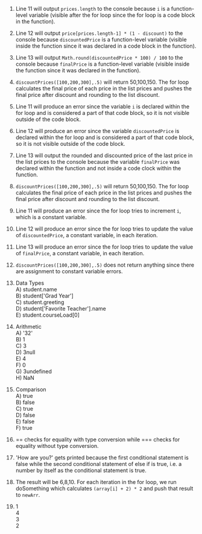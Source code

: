 1. Line 11 will output `prices.length` to the console because `i` is a function-level variable (visible after the for loop since the for loop is a code block in the function).
2. Line 12 will output `price[prices.length-1] * (1 - discount)` to the console because `discountedPrice` is a function-level variable (visible inside the function since it was declared in a code block in the function).
3. Line 13 will output `Math.round(discountedPrice * 100) / 100` to the console because `finalPrice` is a function-level variable (visible inside the function since it was declared in the function).
4. `discountPrices([100,200,300],.5)` will return 50,100,150. The for loop calculates the final price of each price in the list prices and pushes the final price after discount and rounding to the list discount.
5. Line 11 will produce an error since the variable `i` is declared within the for loop and is considered a part of that code block, so it is not visible outside of the code block.
6. Line 12 will produce an error since the variable `discountedPrice` is declared within the for loop and is considered a part of that code block, so it is not visible outside of the code block.
7. Line 13 will output the rounded and discounted price of the last price in the list prices to the console because the variable `finalPrice` was declared within the function and not inside a code clock within the function.
8. `discountPrices([100,200,300],.5)` will return 50,100,150. The for loop calculates the final price of each price in the list prices and pushes the final price after discount and rounding to the list discount.
9. Line 11 will produce an error since the for loop tries to increment `i`, which is a constant variable.
10. Line 12 will produce an error since the for loop tries to update the value of `discountedPrice`, a constant variable, in each iteration.
11. Line 13 will produce an error since the for loop tries to update the value of `finalPrice`, a constant variable, in each iteration. 
12. `discountPrices([100,200,300],.5)` does not return anything since there are assignment to constant variable errors.
13. Data Types\
    A) student.name\
    B) student['Grad Year']\
    C) student.greeting\
    D) student['Favorite Teacher'].name\
    E) student.courseLoad[0]
14. Arithmetic\
    A) '32'\
    B) 1\
    C) 3\
    D) 3null\
    E) 4\
    F) 0\
    G) 3undefined\
    H) NaN
15. Comparison\
    A) true\
    B) false\
    C) true\
    D) false\
    E) false\
    F) true
16. == checks for equality with type conversion while === checks for equality without type conversion.
17. 'How are you?' gets printed because the first conditional statement is false while the second conditional statement of else if is true, i.e. a number by itself as the conditional statement is true.

19. The result will be 6,8,10. For each iteration in the for loop, we run doSomething which calculates `(array[i] + 2) * 2` and push that result to `newArr`. 
21. 1\
    4\
    3\
    2
